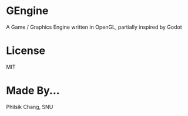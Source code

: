 # GEngine
A Game / Graphics Engine written in OpenGL, partially inspired by Godot

# License
MIT

# Made By...
Philsik Chang, SNU

